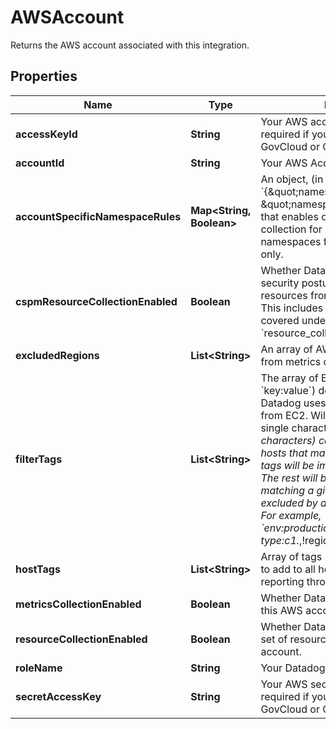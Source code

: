 

# AWSAccount

Returns the AWS account associated with this integration.

## Properties

Name | Type | Description | Notes
------------ | ------------- | ------------- | -------------
**accessKeyId** | **String** | Your AWS access key ID. Only required if your AWS account is a GovCloud or China account. |  [optional]
**accountId** | **String** | Your AWS Account ID without dashes. |  [optional]
**accountSpecificNamespaceRules** | **Map&lt;String, Boolean&gt;** | An object, (in the form &#x60;{\&quot;namespace1\&quot;:true/false, \&quot;namespace2\&quot;:true/false}&#x60;), that enables or disables metric collection for specific AWS namespaces for this AWS account only. |  [optional]
**cspmResourceCollectionEnabled** | **Boolean** | Whether Datadog collects cloud security posture management resources from your AWS account. This includes additional resources not covered under the general &#x60;resource_collection&#x60;. |  [optional]
**excludedRegions** | **List&lt;String&gt;** | An array of AWS regions to exclude from metrics collection. |  [optional]
**filterTags** | **List&lt;String&gt;** | The array of EC2 tags (in the form &#x60;key:value&#x60;) defines a filter that Datadog uses when collecting metrics from EC2. Wildcards, such as &#x60;?&#x60; (for single characters) and &#x60;*&#x60; (for multiple characters) can also be used. Only hosts that match one of the defined tags will be imported into Datadog. The rest will be ignored. Host matching a given tag can also be excluded by adding &#x60;!&#x60; before the tag. For example, &#x60;env:production,instance-type:c1.*,!region:us-east-1&#x60; |  [optional]
**hostTags** | **List&lt;String&gt;** | Array of tags (in the form &#x60;key:value&#x60;) to add to all hosts and metrics reporting through this integration. |  [optional]
**metricsCollectionEnabled** | **Boolean** | Whether Datadog collects metrics for this AWS account. |  [optional]
**resourceCollectionEnabled** | **Boolean** | Whether Datadog collects a standard set of resources from your AWS account. |  [optional]
**roleName** | **String** | Your Datadog role delegation name. |  [optional]
**secretAccessKey** | **String** | Your AWS secret access key. Only required if your AWS account is a GovCloud or China account. |  [optional]



